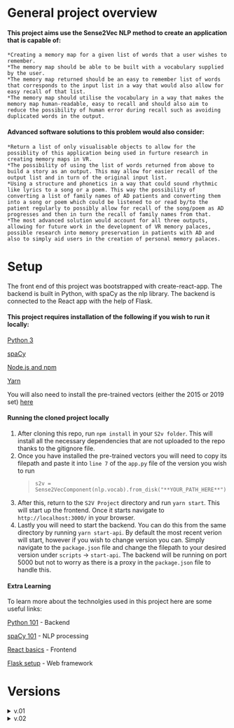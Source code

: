 # General project overview

#### This project aims use the Sense2Vec NLP method to create an application that is capable of:

    *Creating a memory map for a given list of words that a user wishes to remember.
    *The memory map should be able to be built with a vocabulary supplied by the user.
    *The memory map returned should be an easy to remember list of words that corresponds to the input list in a way that would also allow for easy recall of that list.
    *The memory map should utilise the vocabulary in a way that makes the memory map human-readable, easy to recall and should also aim to reduce the possibility of human error during recall such as avoiding duplicated words in the output.

#### Advanced software solutions to this problem would also consider:

    *Return a list of only visualisable objects to allow for the possiblity of this application being used in furture research in creating memory maps in VR.
    *The possibility of using the list of words returned from above to build a story as an output. This may allow for easier recall of the output list and in turn of the original input list.
    *Using a structure and phonetics in a way that could sound rhythmic like lyrics to a song or a poem. This way the possibility of converting a list of family names of AD patients and converting them into a song or poem which could be listened to or read by/to the patient regularly to possibly allow for recall of the song/poem as AD progresses and then in turn the recall of family names from that.
    *The most advanced solution would account for all three outputs, allowing for future work in the development of VR memory palaces, possible research into memory preservation in patients with AD and also to simply aid users in the creation of personal memory palaces.

# Setup

The front end of this project was bootstrapped with create-react-app. The backend is built in Python, with spaCy as the nlp library. The backend is connected to the React app with the help of Flask.

#### This project requires installation of the following if you wish to run it locally:

[Python 3](https://www.python.org/downloads/)

[spaCy](https://spacy.io/usage/)

[Node.js and npm](https://nodejs.org/)

[Yarn](https://yarnpkg.com/)

You will also need to install the pre-trained vectors (either the 2015 or 2019 set) [here](https://github.com/explosion/sense2vec#pretrained-vectors)

#### Running the cloned project locally

1. After cloning this repo, run `npm install` in your `S2v folder`. This will install all the necessary dependencies that are not uploaded to the repo thanks to the gitignore file.
2. Once you have installed the pre-trained vectors you will need to copy its filepath and paste it into `line 7` of the `app.py` file of the version you wish to run
   > `s2v = Sense2VecComponent(nlp.vocab).from_disk("**YOUR_PATH_HERE**")`
3. After this, return to the `S2V Project` directory and run `yarn start`. This will start up the frontend. Once it starts navigate to `http://localhost:3000/` in your browser.
4. Lastly you will need to start the backend. You can do this from the same directory by running `yarn start-api`. By default the most recent verion will start, however if you wish to change version you can. Simply navigate to the `package.json` file and change the filepath to your desired version under `scripts` -> `start-api`. The backend will be running on port 5000 but not to worry as there is a proxy in the `package.json` file to handle this.

#### Extra Learning

To learn more about the technolgies used in this project here are some useful links:

[Python 101](https://www.youtube.com/watch?v=rfscVS0vtbw) - Backend

[spaCy 101](https://course.spacy.io/en) - NLP processing

[React basics](https://reactjs.org/tutorial/tutorial.html) - Frontend

[Flask setup](https://blog.miguelgrinberg.com/post/how-to-create-a-react--flask-project) - Web framework

# Versions

<details>

<summary> v.01 </summary>

<br>
Version 1 only provides a console output and is not connected to the React app.

#### How it works

1. Add a list of anything you wish to remeber to the `S2V Project\backend\v.00\input_list\input_list.txt` file - as an example I have added the Nobel Peace Prize Winners from 2000 to 2020. The file should have each item you wish to remember separated by a **,** and if there are multiple parts to an item (for example more than one Nobel Peace Prize Winner in a single year) then each part should be separated with the word **and**
2. Add the vocabulary you wish to be considered for use in the memory map to the `S2V Project\backend\v.00\vocab\vocab.txt` file - remember the bigger the better (I have added the 10,000 most common English words as an example)
3. - When you run the main.py you will create multiple text documents that consist of only words that each start with the same letter as the first letter of every word in the list you wish to remember.
   - This narrows our search for us to then find and return a list of words each starting with the first letter of your input list to remember.
   - The user will then be asked to supply a theme (one word such as food, art, sport or any other non-proper noun)
   - A list will be printed and it will contain a word that starts with every letter in the input list but is also the most similar unique word to fit the theme within the provided vocabulary.

#### Issues

There are multiple obvious issues right now even before rigorous testing

1. Multiple nested for loops, this program could be much more efficient
2. Use of only functions in one main class - again cleaner code would read much easier
3. Now in regards the output list I have some passing observations
   - The input and output are to the terminal
   - The output list does not account for words begining with letters that are not in the vocabulary - x is a big problem as there isn't a single word begining with x in the top 10000 most common english words
   - The program throws a warning about the use of `.similarity`

</details>
<details>

<summary> v.02 </summary>

<br>
Version 2 provides a console output as well as an output of scores to a csv file. v.02 is also not connected to the React app but it has had many more features added, including a weighted scoring function, along with testing a new way to calaculate word similarity. It also now finds the common most similar verb to connect each neighbouring word in the create list. The errors from handling empty vectors from version 1 is also fixed and the code is much more readable. The theme is no longer a user input, it is set along with the other weights in the code. 

#### How it works

As of now it works almost the same as version 1 (see above for general instructions). The main differences for the end user are :
   1. User input theme is no longer needed
   2. There is now a CSV file output to track individual word scores and this displays the top three possible word matches
   3. Users can edit the three weights in `app.py` at the top of the file : theme, phonetic and second letter.

</details>
